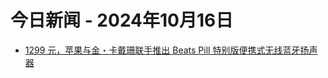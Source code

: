 # 今日新闻 - 2024年10月16日
- [1299 元，苹果与金・卡戴珊联手推出 Beats Pill 特别版便携式无线蓝牙扬声器](https://www.ithome.com/0/802/584.htm)
